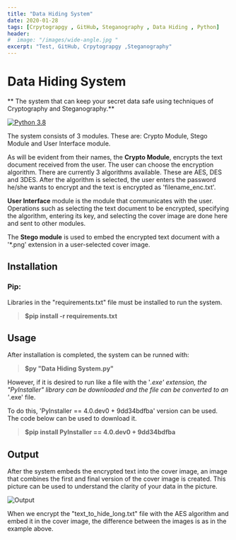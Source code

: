 ```yaml
---
title: "Data Hiding System"
date: 2020-01-28
tags: [Crpytograpgy , GitHub, Steganography , Data Hiding , Python]
header:
#  image: "/images/wide-angle.jpg "
excerpt: "Test, GitHub, Crpytograpgy ,Steganography"
---
```

# Data Hiding System
** The system that can keep your secret data safe using techniques of Cryptography and Steganography.**

[![Python 3.8](https://img.shields.io/badge/python-3.8-blue.svg)](https://www.python.org/downloads/release/python-380/)

The system consists of 3 modules. These are: Crypto Module, Stego Module and User Interface module.

As will be evident from their names, the **Crypto Module**, encrypts the text document received from the user.
The user can choose the encryption algorithm. There are currently 3 algorithms available. These are AES, DES and 3DES. 
After the algorithm is selected, the user enters the password he/she wants to encrypt and the text is encrypted as 'filename_enc.txt'.

**User Interface** module is the module that communicates with the user. Operations such as selecting the text document to be encrypted, specifying the algorithm, entering its key, and selecting the cover image are done here and sent to other modules.

The **Stego module** is used to embed the encrypted text document with a '*.png' extension in a user-selected cover image.


## Installation

### Pip:

Libraries in the "requirements.txt" file must be installed to run the system.

> **$pip install -r requirements.txt**


## Usage 

After installation is completed, the system can be runned with:
> **$py "Data Hiding System.py"**


However, if it is desired to run like a file with the '*.exe' extension, the "PyInstaller" library can be downloaded and the file can be converted to an '*.exe' file.

To do this, 'PyInstaller == 4.0.dev0 + 9dd34bdfba' version can be used. The code below can be used to download it.

> **$pip install PyInstaller == 4.0.dev0 + 9dd34bdfba**


## Output

After the system embeds the encrypted text into the cover image, an image that combines the first and final version of the cover image is created. This picture can be used to understand the clarity of your data in the picture.

![Output](difference_cat.png)


When we encrypt the "text_to_hide_long.txt" file with the AES algorithm and embed it in the cover image, the difference between the images is as in the example above.
